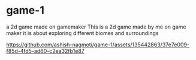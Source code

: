 # game-1
 a 2d game made on gamemaker
This is a 2d game made by me on game maker
it is about exploring different biomes and surroundings


https://github.com/ashish-nagmoti/game-1/assets/135442863/37e7e009-f85d-4fd5-ad60-c2ea32fb1e87

